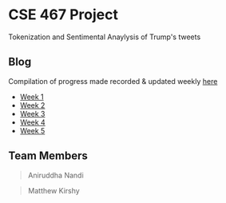 # CSE 467 Project

Tokenization and Sentimental Anaylysis of Trump's tweets

## Blog

Compilation of progress made recorded & updated weekly [here](https://github.com/anandimous/467-tokenization-sentiment-analysis/wiki)

- [Week 1](https://github.com/anandimous/467-tokenization-sentiment-analysis/wiki/Week-1)
- [Week 2](https://github.com/anandimous/467-tokenization-sentiment-analysis/wiki/Week-2)
- [Week 3](https://github.com/anandimous/467-tokenization-sentiment-analysis/wiki/Week-3)
- [Week 4](https://github.com/anandimous/467-tokenization-sentiment-analysis/wiki/Week-4)
- [Week 5](https://github.com/anandimous/467-tokenization-sentiment-analysis/wiki/Week-5)

## Team Members
> Aniruddha Nandi

> Matthew Kirshy
